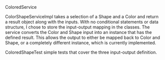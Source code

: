 ColoredService

ColorShapeServiceImpl 
takes a selection of a Shape and a Color and return a result object along with the inputs.
With no conditional statements or data structure, I chose to store the input-output mapping in the classes.
The service converts the Color and Shape input into an instance that has the defined result.
This allows the output to either be mapped back to Color and Shape, or a completely 
different instance, which is currently implemented.

ColoredShapeTest
simple tests that cover the three input-output definition.
